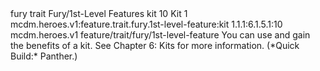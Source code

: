 <ability>
  <metadata>
    <class>fury</class>
    <feature_type>trait</feature_type>
    <file_dpath>Fury/1st-Level Features</file_dpath>
    <item_id>kit</item_id>
    <item_index>10</item_index>
    <item_name>Kit</item_name>
    <level>1</level>
    <scc>mcdm.heroes.v1:feature.trait.fury.1st-level-feature:kit</scc>
    <scdc>1.1.1:6.1.5.1:10</scdc>
    <source>mcdm.heroes.v1</source>
    <type>feature/trait/fury/1st-level-feature</type>
  </metadata>
  <effects>
    <effect type="mundane">You can use and gain the benefits of a kit. See Chapter 6: Kits for more information. (*Quick Build:* Panther.)</effect>
  </effects>
</ability>

